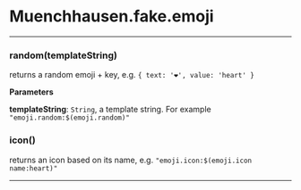 # Muenchhausen.fake.emoji





* * *

### random(templateString) 

returns a random emoji + key, e.g. `{ text: '❤️', value: 'heart' }`

**Parameters**

**templateString**: `String`, a template string. For example `"emoji.random:$(emoji.random)"`



### icon() 

returns an icon based on its name, e.g. `"emoji.icon:$(emoji.icon name:heart)"`




* * *










